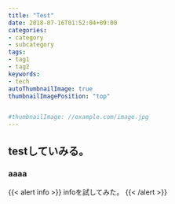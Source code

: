 ```yaml
---
title: "Test"
date: 2018-07-16T01:52:04+09:00
categories:
- category
- subcategory
tags:
- tag1
- tag2
keywords:
- tech
autoThumbnailImage: true
thumbnailImagePosition: "top"


#thumbnailImage: //example.com/image.jpg
---
```


<!--more
ここが抜粋になる？
-->

<!-- toc -->

## testしていみる。

###  aaaa

{{< alert info >}}
infoを試してみた。
{{< /alert >}}
